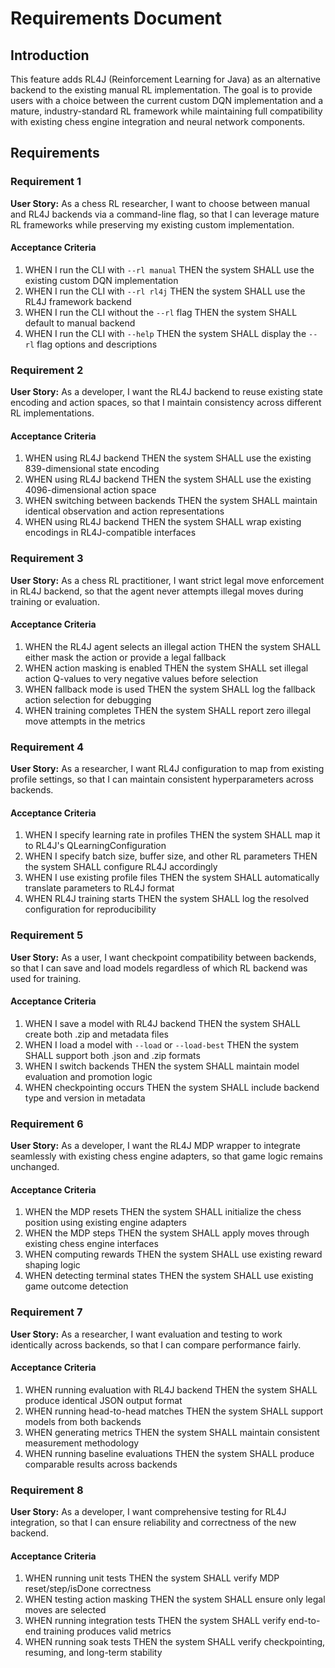 # Requirements Document

## Introduction

This feature adds RL4J (Reinforcement Learning for Java) as an alternative backend to the existing manual RL implementation. The goal is to provide users with a choice between the current custom DQN implementation and a mature, industry-standard RL framework while maintaining full compatibility with existing chess engine integration and neural network components.

## Requirements

### Requirement 1

**User Story:** As a chess RL researcher, I want to choose between manual and RL4J backends via a command-line flag, so that I can leverage mature RL frameworks while preserving my existing custom implementation.

#### Acceptance Criteria

1. WHEN I run the CLI with `--rl manual` THEN the system SHALL use the existing custom DQN implementation
2. WHEN I run the CLI with `--rl rl4j` THEN the system SHALL use the RL4J framework backend
3. WHEN I run the CLI without the `--rl` flag THEN the system SHALL default to manual backend
4. WHEN I run the CLI with `--help` THEN the system SHALL display the `--rl` flag options and descriptions

### Requirement 2

**User Story:** As a developer, I want the RL4J backend to reuse existing state encoding and action spaces, so that I maintain consistency across different RL implementations.

#### Acceptance Criteria

1. WHEN using RL4J backend THEN the system SHALL use the existing 839-dimensional state encoding
2. WHEN using RL4J backend THEN the system SHALL use the existing 4096-dimensional action space
3. WHEN switching between backends THEN the system SHALL maintain identical observation and action representations
4. WHEN using RL4J backend THEN the system SHALL wrap existing encodings in RL4J-compatible interfaces

### Requirement 3

**User Story:** As a chess RL practitioner, I want strict legal move enforcement in RL4J backend, so that the agent never attempts illegal moves during training or evaluation.

#### Acceptance Criteria

1. WHEN the RL4J agent selects an illegal action THEN the system SHALL either mask the action or provide a legal fallback
2. WHEN action masking is enabled THEN the system SHALL set illegal action Q-values to very negative values before selection
3. WHEN fallback mode is used THEN the system SHALL log the fallback action selection for debugging
4. WHEN training completes THEN the system SHALL report zero illegal move attempts in the metrics

### Requirement 4

**User Story:** As a researcher, I want RL4J configuration to map from existing profile settings, so that I can maintain consistent hyperparameters across backends.

#### Acceptance Criteria

1. WHEN I specify learning rate in profiles THEN the system SHALL map it to RL4J's QLearningConfiguration
2. WHEN I specify batch size, buffer size, and other RL parameters THEN the system SHALL configure RL4J accordingly
3. WHEN I use existing profile files THEN the system SHALL automatically translate parameters to RL4J format
4. WHEN RL4J training starts THEN the system SHALL log the resolved configuration for reproducibility

### Requirement 5

**User Story:** As a user, I want checkpoint compatibility between backends, so that I can save and load models regardless of which RL backend was used for training.

#### Acceptance Criteria

1. WHEN I save a model with RL4J backend THEN the system SHALL create both .zip and metadata files
2. WHEN I load a model with `--load` or `--load-best` THEN the system SHALL support both .json and .zip formats
3. WHEN I switch backends THEN the system SHALL maintain model evaluation and promotion logic
4. WHEN checkpointing occurs THEN the system SHALL include backend type and version in metadata

### Requirement 6

**User Story:** As a developer, I want the RL4J MDP wrapper to integrate seamlessly with existing chess engine adapters, so that game logic remains unchanged.

#### Acceptance Criteria

1. WHEN the MDP resets THEN the system SHALL initialize the chess position using existing engine adapters
2. WHEN the MDP steps THEN the system SHALL apply moves through existing chess engine interfaces
3. WHEN computing rewards THEN the system SHALL use existing reward shaping logic
4. WHEN detecting terminal states THEN the system SHALL use existing game outcome detection

### Requirement 7

**User Story:** As a researcher, I want evaluation and testing to work identically across backends, so that I can compare performance fairly.

#### Acceptance Criteria

1. WHEN running evaluation with RL4J backend THEN the system SHALL produce identical JSON output format
2. WHEN running head-to-head matches THEN the system SHALL support models from both backends
3. WHEN generating metrics THEN the system SHALL maintain consistent measurement methodology
4. WHEN running baseline evaluations THEN the system SHALL produce comparable results across backends

### Requirement 8

**User Story:** As a developer, I want comprehensive testing for RL4J integration, so that I can ensure reliability and correctness of the new backend.

#### Acceptance Criteria

1. WHEN running unit tests THEN the system SHALL verify MDP reset/step/isDone correctness
2. WHEN testing action masking THEN the system SHALL ensure only legal moves are selected
3. WHEN running integration tests THEN the system SHALL verify end-to-end training produces valid metrics
4. WHEN running soak tests THEN the system SHALL verify checkpointing, resuming, and long-term stability